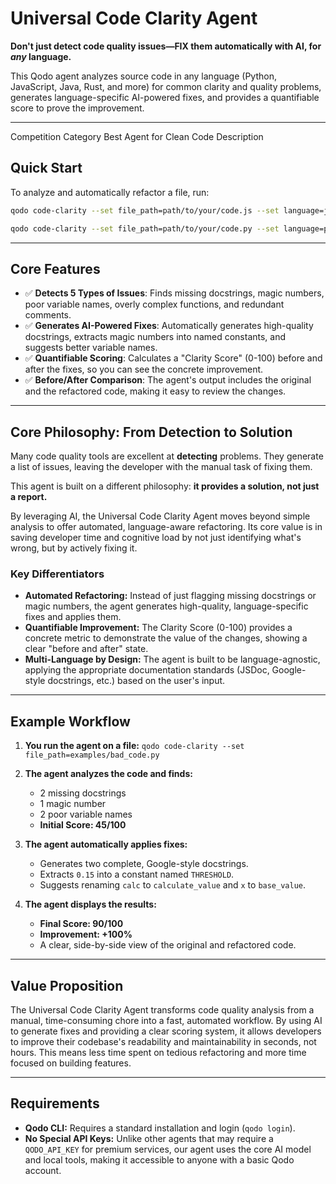 # Universal Code Clarity Agent

**Don't just detect code quality issues—FIX them automatically with AI, for *any* language.**

This Qodo agent analyzes source code in any language (Python, JavaScript, Java, Rust, and more) for common clarity and quality problems, generates language-specific AI-powered fixes, and provides a quantifiable score to prove the improvement.

---
Competition Category
Best Agent for Clean Code Description


## Quick Start

To analyze and automatically refactor a file, run:

```bash
qodo code-clarity --set file_path=path/to/your/code.js --set language=javascript
```

```bash
qodo code-clarity --set file_path=path/to/your/code.py --set language=python
```

---

## Core Features

-   ✅ **Detects 5 Types of Issues**: Finds missing docstrings, magic numbers, poor variable names, overly complex functions, and redundant comments.
-   ✅ **Generates AI-Powered Fixes**: Automatically generates high-quality docstrings, extracts magic numbers into named constants, and suggests better variable names.
-   ✅ **Quantifiable Scoring**: Calculates a "Clarity Score" (0-100) before and after the fixes, so you can see the concrete improvement.
-   ✅ **Before/After Comparison**: The agent's output includes the original and the refactored code, making it easy to review the changes.

---

## Core Philosophy: From Detection to Solution

Many code quality tools are excellent at **detecting** problems. They generate a list of issues, leaving the developer with the manual task of fixing them.

This agent is built on a different philosophy: **it provides a solution, not just a report.**

By leveraging AI, the Universal Code Clarity Agent moves beyond simple analysis to offer automated, language-aware refactoring. Its core value is in saving developer time and cognitive load by not just identifying what's wrong, but by actively fixing it.

### Key Differentiators
*   **Automated Refactoring:** Instead of just flagging missing docstrings or magic numbers, the agent generates high-quality, language-specific fixes and applies them.
*   **Quantifiable Improvement:** The Clarity Score (0-100) provides a concrete metric to demonstrate the value of the changes, showing a clear "before and after" state.
*   **Multi-Language by Design:** The agent is built to be language-agnostic, applying the appropriate documentation standards (JSDoc, Google-style docstrings, etc.) based on the user's input.

---

## Example Workflow

1.  **You run the agent on a file:**
    `qodo code-clarity --set file_path=examples/bad_code.py`

2.  **The agent analyzes the code and finds:**
    *   2 missing docstrings
    *   1 magic number
    *   2 poor variable names
    *   **Initial Score: 45/100**

3.  **The agent automatically applies fixes:**
    *   Generates two complete, Google-style docstrings.
    *   Extracts `0.15` into a constant named `THRESHOLD`.
    *   Suggests renaming `calc` to `calculate_value` and `x` to `base_value`.

4.  **The agent displays the results:**
    *   **Final Score: 90/100**
    *   **Improvement: +100%**
    *   A clear, side-by-side view of the original and refactored code.

---

## Value Proposition

The Universal Code Clarity Agent transforms code quality analysis from a manual, time-consuming chore into a fast, automated workflow. By using AI to generate fixes and providing a clear scoring system, it allows developers to improve their codebase's readability and maintainability in seconds, not hours. This means less time spent on tedious refactoring and more time focused on building features.

---

## Requirements

-   **Qodo CLI:** Requires a standard installation and login (`qodo login`).
-   **No Special API Keys:** Unlike other agents that may require a `QODO_API_KEY` for premium services, our agent uses the core AI model and local tools, making it accessible to anyone with a basic Qodo account.
